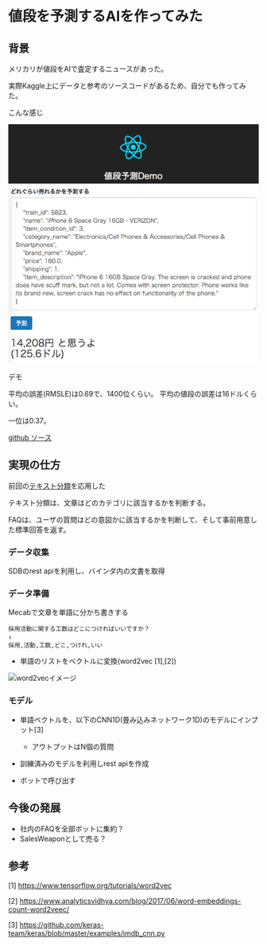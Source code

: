 # 値段を予測するAIを作ってみた

## 背景

メリカリが値段をAIで査定するニュースがあった。

実際Kaggle上にデータと参考のソースコードがあるため、自分でも作ってみた。

こんな感じ

![画面イメージ](docs/images/price01.png)

デモ

平均の誤差(RMSLE)は0.69で、1400位くらい。
平均の値段の誤差は16ドルくらい。


一位は0.37。


[github ソース]()


## 実現の仕方

前回の[テキスト分類](https://stainless.dreamarts.co.jp/l-zhang/keras_text)を応用した


テキスト分類は、文章はどのカテゴリに該当するかを判断する。

FAQは、ユーザの質問はどの意図かに該当するかを判断して、そして事前用意した標準回答を返す。

### データ収集

SDBのrest apiを利用し、バインダ内の文書を取得


### データ準備

Mecabで文章を単語に分かち書きする

```
採用活動に関する工数はどこにつければいいですか？
↓
採用,活動,工数,どこ,つけれ,いい
```

* 単語のリストをベクトルに変換(word2vec [1],[2])

![word2vecイメージ](./docs/images/keras-faq03.jpg)

### モデル

* 単語ベクトルを、以下のCNN1D(畳み込みネットワーク1D)のモデルにインプット[3]
  * アウトプットはN個の質問

* 訓練済みのモデルを利用しrest apiを作成
* ボットで呼び出す

## 今後の発展

* 社内のFAQを全部ボットに集約？
* SalesWeaponとして売る？

## 参考

[1] <https://www.tensorflow.org/tutorials/word2vec>

[2] <https://www.analyticsvidhya.com/blog/2017/06/word-embeddings-count-word2veec/>

[3] <https://github.com/keras-team/keras/blob/master/examples/imdb_cnn.py>




